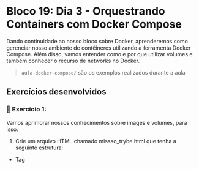 # Bloco 19: Dia 3 - Orquestrando Containers com Docker Compose

Dando continuidade ao nosso bloco sobre Docker, aprenderemos como gerenciar nosso ambiente de contêineres utilizando a ferramenta Docker Compose. Além disso, vamos entender como e por que utilizar volumes e também conhecer o recurso de networks no Docker.

> `aula-docker-compose/` são os exemplos realizados durante a aula

## Exercícios desenvolvidos

### 🚀 Exercício 1:

Vamos aprimorar nossos conhecimentos sobre images e volumes, para isso:

1. Crie um arquivo HTML chamado missao_trybe.html que tenha a seguinte estrutura:

- Tag <title> com o seguinte texto "Trybe";
- Tag <H1> com o seguinte texto "Missão da Trybe";
- Tag <p> com o seguinte texto "Gerar oportunidade para pessoas";
- Salve o arquivo em qualquer lugar da sua máquina com a extensão html

2. Crie um contêiner para manter um servidor httpd:2.4 Apache e vincule sua porta interna com a porta 4545 da sua máquina local.
3. Após criar o contêiner, acesse a página HTML que está rodando no servidor em seu browser.
4. Acesse o arquivo missao_trybe.html e acrescente a tag <p> com o seguinte texto: "Nosso negócio é GENTE! #VQV";
5. Obtenha o id do contêiner httpd:2.4;
6. Obtenha o Mounts através da propriedade Source, que deve mostrar o volume desse contêiner no Docker Host;
7. Agora pare o contêiner httpd:2.4;
8. Exclua o seu contêiner;
9. Verifique se a pasta onde você salvou o arquivo html permanece no mesmo lugar;
10. Obtenha o IMAGE ID do servidor;
11. Depois de obter o IMAGE ID, exclua a imagem.

### 🚀 Exercício 2:

Crie o arquivo Compose para subir um ghost blog. Essa plataforma é similar ao Wordpress e é utilizada para criar sites de conteúdo. Você pode ler no site oficial como criar conteúdos nele e utilizá-lo. Para esse exercício, utilizaremos apenas sua página de exemplo:

1. Utilize a versão "3" no arquivo;
2. Crie um service para subir a plataforma. Para isso, utilize a imagem ghost:1-alpine;
3. Publique a porta 2368, fazendo bind também para a 2368;
4. Suba a aplicação utilizando o docker-compose e então acesse a porta publicada para validar se deu tudo certo.

### 🚀 Exercício 3:

Por padrão, o ghost utiliza um sqlite interno para salvar as informações, porém vamos alterar esse comportamento para exercitar nossos conhecimentos:

1. Crie um novo serviço para o nosso banco de dados. Nesse caso, podemos utilizar um mysql, portanto use a imagem mysql:5.7;
2. Precisamos definir uma senha root para o nosso bd. Para isso, utilize a variável MYSQL_ROOT_PASSWORD e lembre-se que é possível utilizar a sintaxe ${} para passar uma env do host para a env do container;
3. Agora precisamos configurar nosso service com o ghost para utilizar o MySQL. Para isso, defina a variável database\_\_client para mysql;
4. Defina o nome ghost para o nome do database utilizando a variável database\_\_connection\_\_database;
5. Então, indique a conexão para o nosso MySQL na env database\_\_connection\_\_host;
6. Para definir a pessoa usuária (root) e senha (a mesma que definimos no nosso MySQL), utilize respectivamente as envs database\_\_connection\_\_user e database\_\_connection\_\_password.
7. Utilize a opção depends_on para criar relações de dependências entre os serviços.
8. Suba o ambiente com o novo arquivo usando o docker-compose e então acesse a porta.

### Exercício 4:

Agora vamos praticar os conceitos de volumes e networks.

1. Configure o nosso serviço mysql para utilizar um volume conforme vimos no conteúdo. Utilize o caminho target /var/lib/mysql.
2. Em vez de utilizar a rede padrão criada pelo Compose, defina uma rede chamada my-network para a comunicação dos dois serviços.
3. Suba o ambiente com o novo arquivo usando o docker-compose e então acesse-o.

### Exercício 5:

Agora vamos criar um novo arquivo Compose para rodarmos uma aplicação React, conforme vimos alguns exemplos do conteúdo:

1. Inicie um novo projeto ReactJS utilizando o create-react-app;
2. Crie o Dockerfile, conforme vimos na aula passada;

```Dockerfile
FROM node
EXPOSE 3000
COPY . /
RUN ["npm", "install"]
CMD ["npm", "start"]
```

3. Crie um novo arquivo Compose utilizando a versão 3;
4. Defina um serviço no arquivo para nosso app. Para isso, utilize a opção build para apontar para o Dockerfile;
5. Publique a porta exposta no Dockerfile fazendo bind para a porta 8080 do localhost;

```yaml
version: "3"

services:
  react:
    build: ./
    ports:
      - 8080:3000
```
